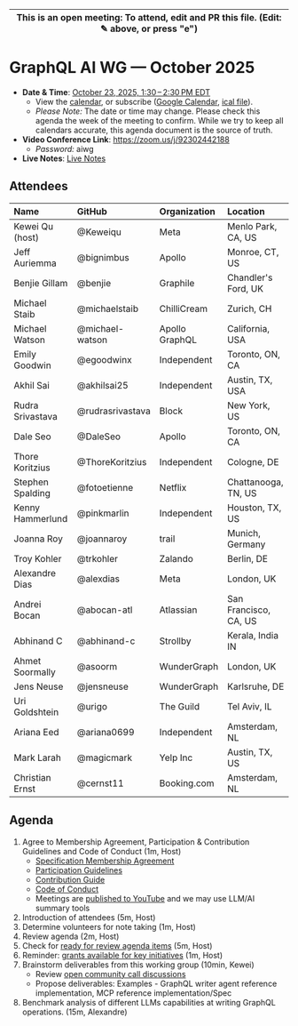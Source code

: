 | This is an open meeting: To attend, edit and PR this file. (Edit: ✎ above, or press "e") |
| ---------------------------------------------------------------------------------------- |

# GraphQL AI WG — October 2025

- **Date & Time**: [October 23, 2025, 1:30 – 2:30 PM EDT](https://www.timeanddate.com/worldclock/converter.html?iso=20251023T173000&p1=224&p2=179&p3=136&p4=268&p5=367&p6=438&p7=248&p8=240)
  - View the [calendar][], or subscribe ([Google Calendar][], [ical file][]).
  - _Please Note:_ The date or time may change. Please check this agenda the
    week of the meeting to confirm. While we try to keep all calendars accurate,
    this agenda document is the source of truth.
- **Video Conference Link**: https://zoom.us/j/92302442188
  - _Password:_ aiwg
- **Live Notes**: [Live Notes][]

[calendar]: https://calendar.google.com/calendar/embed?src=linuxfoundation.org_ik79t9uuj2p32i3r203dgv5mo8%40group.calendar.google.com
[google calendar]: https://calendar.google.com/calendar?cid=bGludXhmb3VuZGF0aW9uLm9yZ19pazc5dDl1dWoycDMyaTNyMjAzZGd2NW1vOEBncm91cC5jYWxlbmRhci5nb29nbGUuY29t
[ical file]: https://calendar.google.com/calendar/ical/linuxfoundation.org_ik79t9uuj2p32i3r203dgv5mo8%40group.calendar.google.com/public/basic.ics
[live notes]: https://docs.google.com/document/d/1tJqUC9UI4EzY7U0sSqfsOuUDF6Q8LBcsSBwbgsE33sM/edit?usp=sharing

## Attendees

<!-- prettier-ignore -->
| Name             | GitHub        | Organization       | Location              |
| :--------------- | :------------ | :----------------- | :-------------------- |
| Kewei Qu (host)  | @Keweiqu      | Meta               | Menlo Park, CA, US    |
| Jeff Auriemma    | @bignimbus    | Apollo             | Monroe, CT, US        |
| Benjie Gillam    | @benjie       | Graphile           | Chandler's Ford, UK   |
| Michael Staib    | @michaelstaib | ChilliCream        | Zurich, CH            |
| Michael Watson   | @michael-watson | Apollo GraphQL   | California, USA       |
| Emily Goodwin    | @egoodwinx    | Independent        | Toronto, ON, CA       |
| Akhil Sai        | @akhilsai25   | Independent        | Austin, TX, USA       |
| Rudra Srivastava | @rudrasrivastava | Block           | New York, US          |
| Dale Seo         | @DaleSeo      | Apollo             | Toronto, ON, CA       |
| Thore Koritzius  | @ThoreKoritzius | Independent      | Cologne, DE           |
| Stephen Spalding | @fotoetienne  | Netflix            | Chattanooga, TN, US   |
| Kenny Hammerlund | @pinkmarlin   | Independent        | Houston, TX, US       |
| Joanna Roy       | @joannaroy    | trail              | Munich, Germany       |
| Troy Kohler      | @trkohler     | Zalando            | Berlin, DE            |
| Alexandre Dias   | @alexdias     | Meta               | London, UK            |
| Andrei Bocan     | @abocan-atl   | Atlassian          | San Francisco, CA, US |
| Abhinand C       | @abhinand-c   | Strollby           | Kerala, India IN      |
| Ahmet Soormally  | @asoorm       | WunderGraph        | London, UK            |
| Jens Neuse       | @jensneuse    | WunderGraph        | Karlsruhe, DE         |
| Uri Goldshtein   | @urigo        | The Guild          | Tel Aviv, IL          |
| Ariana Eed       | @ariana0699   | Independent        | Amsterdam, NL         |
| Mark Larah       | @magicmark    | Yelp Inc           | Austin, TX, US        |
| Christian Ernst  | @cernst11     | Booking.com        | Amsterdam, NL         |

## Agenda

1. Agree to Membership Agreement, Participation & Contribution Guidelines and Code of Conduct (1m, Host)
   - [Specification Membership Agreement](https://github.com/graphql/foundation)
   - [Participation Guidelines](https://github.com/graphql/graphql-wg#participation-guidelines)
   - [Contribution Guide](https://github.com/graphql/graphql-spec/blob/main/CONTRIBUTING.md)
   - [Code of Conduct](https://github.com/graphql/foundation/blob/master/CODE-OF-CONDUCT.md)
   - Meetings are [published to YouTube](https://www.youtube.com/@GraphQLFoundation/videos) and we may use LLM/AI summary tools
1. Introduction of attendees (5m, Host)
1. Determine volunteers for note taking (1m, Host)
1. Review agenda (2m, Host)
1. Check for [ready for review agenda items](https://github.com/graphql/ai-wg/issues?q=is%3Aissue+is%3Aopen+label%3A%22Ready+for+review+%F0%9F%99%8C%22+sort%3Aupdated-desc) (5m, Host)
1. Reminder: [grants available for key initiatives](https://graphql.org/community/foundation/community-grant/) (1m, Host)
1. Brainstorm deliverables from this working group (10min, Kewei)
   - Review [open community call discussions](https://docs.google.com/document/d/1TEBvCZbUUqtcypKanqXv4FWXPp7pZ2ZT9K6Zu4hg5iE/edit?tab=t.0)
   - Propose deliverables: Examples - GraphQL writer agent reference implementation, MCP reference implementation/Spec
1. Benchmark analysis of different LLMs capabilities at writing GraphQL operations. (15m, Alexandre)
